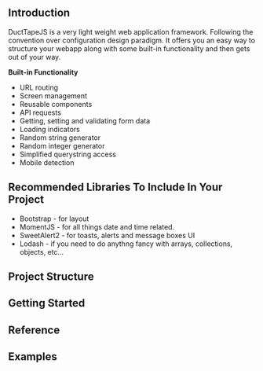 ## Introduction
DuctTapeJS is a very light weight web application framework. Following the convention over configuration design paradigm. It offers you an easy way to structure your webapp along with some built-in functionality and then gets out of your way.

**Built-in Functionality**

 - URL routing
 - Screen management
 - Reusable components
 - API requests
 - Getting, setting and validating form data
 - Loading indicators
 - Random string generator
 - Random integer generator
 - Simplified querystring access
 - Mobile detection

## Recommended Libraries To Include In Your Project
 - Bootstrap - for layout
 - MomentJS - for all things date and time related.
 - SweetAlert2 - for toasts, alerts and message boxes UI
 - Lodash - if you need to do anythng fancy with arrays, collections, objects, etc...
 
 ## Project Structure
 
 ## Getting Started
 
 ## Reference
 
 ## Examples
 
